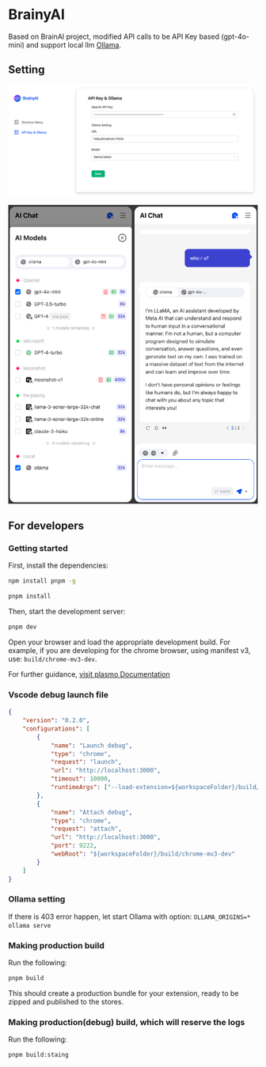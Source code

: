 # BrainyAI

Based on BrainAI project, modified API calls to be API Key based (gpt-4o-mini) and support local llm [Ollama](https://ollama.com).

## Setting

![alt text](misc/api-setting.png)

![alt text](misc/ollama-1.png) 

## For developers

### Getting started

First, install the dependencies:

```bash
npm install pnpm -g
```

```bash
pnpm install
```

Then, start the development server:

```bash
pnpm dev
```

Open your browser and load the appropriate development build. For example, if you are developing for the chrome browser, using manifest v3, use: `build/chrome-mv3-dev`.

For further guidance, [visit plasmo Documentation](https://docs.plasmo.com/)

### Vscode debug launch file

```json
{
    "version": "0.2.0",
    "configurations": [
        {
            "name": "Launch debug",
            "type": "chrome",
            "request": "launch",
            "url": "http://localhost:3000",
            "timeout": 10000,
            "runtimeArgs": ["--load-extension=${workspaceFolder}/build/chrome-mv3-dev"]
        },
        {
            "name": "Attach debug",
            "type": "chrome",
            "request": "attach",
            "url": "http://localhost:3000",
            "port": 9222,
            "webRoot": "${workspaceFolder}/build/chrome-mv3-dev"
        }
    ]
}
```

### Ollama setting
If there is 403 error happen, let start Ollama with option: `OLLAMA_ORIGINS=* ollama serve`

### Making production build

Run the following:

```bash
pnpm build
```

This should create a production bundle for your extension, ready to be zipped and published to the stores.

### Making production(debug) build, which will reserve the logs

Run the following:

```bash
pnpm build:staing
```



